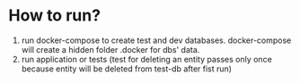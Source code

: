 # How to run?
1. run docker-compose to create test and dev databases. docker-compose will create a hidden folder .docker for dbs' data.
2. run application or tests (test for deleting an entity passes only once because entity will be deleted from test-db after fist run)